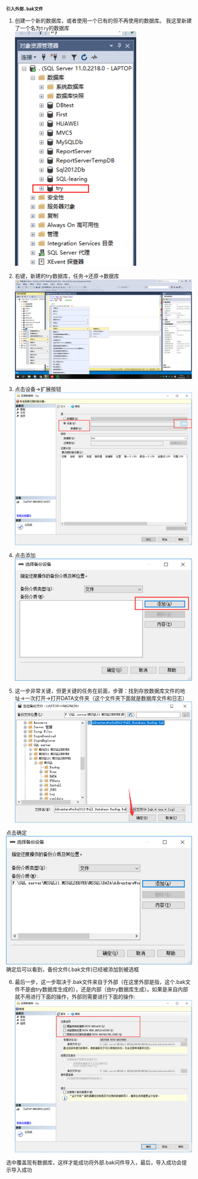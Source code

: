 **`引入外部.bak文件`**

1. 创建一个新的数据库，或者使用一个已有的但不再使用的数据库。  我这里新建了一个名为`try`的数据库
![](../Picture/01.png)


2. 右键，新建的try数据库，任务->还原->数据库
![](../Picture/02.png)



3. 点击设备->扩展按钮
![](../Picture/03.png)
	
  
4. 点击添加
![](../Picture/04.png)

5. 这一步非常关键，但更关键的任务在前面，步骤：找到存放数据库文件的地址->一次打开->打开DATA文件夹（这个文件夹下面就是数据库文件和日志）
![](../Picture/05.png)

点击确定
![](../Picture/06.png)
确定后可以看到，备份文件(.bak文件)已经被添加到被选框


6. 最后一步，这一步取决于.bak文件来自于外部（在这里外部是指，这个.bak文件不是由try数据库生成的），还是内部（由try数据库生成）。如果是来自内部就不用进行下面的操作，外部则需要进行下面的操作:
![](../Picture/07.png)

选中覆盖现有数据库，这样才能成功将外部.bak问件导入，最后，导入成功会提示导入成功
